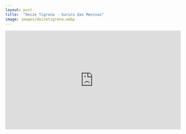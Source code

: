 ```yaml
---
layout: post
title:  "Deize Tigrona - Sururu das Meninas"
image: images/deizetigrona.webp
---
```


<div class="video-container">
    <iframe width="560" height="315" src="https://www.youtube.com/embed/0q7jTt-xRuc?controls=1" frameborder="0" allow="accelerometer; autoplay; encrypted-media; gyroscope; picture-in-picture" allowfullscreen></iframe>
</div>
